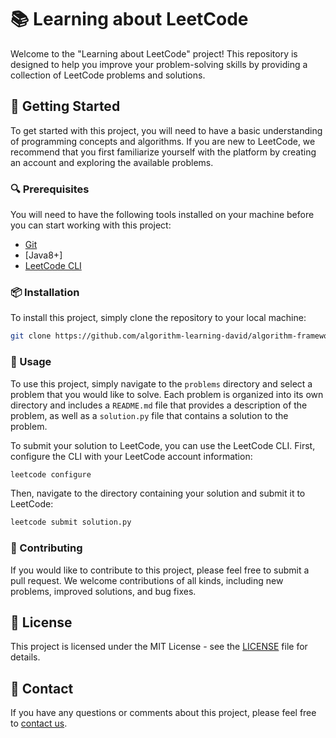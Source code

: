 # 📚 Learning about LeetCode

Welcome to the "Learning about LeetCode" project! This repository is designed to help you improve your problem-solving skills by providing a collection of LeetCode problems and solutions.

## 🚀 Getting Started

To get started with this project, you will need to have a basic understanding of programming concepts and algorithms. If you are new to LeetCode, we recommend that you first familiarize yourself with the platform by creating an account and exploring the available problems.

### 🔍 Prerequisites

You will need to have the following tools installed on your machine before you can start working with this project:

- [Git](https://git-scm.com/downloads)
- [Java8+]
- [LeetCode CLI](https://github.com/skygragon/leetcode-cli)

### 📦 Installation

To install this project, simply clone the repository to your local machine:

```bash
git clone https://github.com/algorithm-learning-david/algorithm-framework
```

### 🤖 Usage

To use this project, simply navigate to the `problems` directory and select a problem that you would like to solve. Each problem is organized into its own directory and includes a `README.md` file that provides a description of the problem, as well as a `solution.py` file that contains a solution to the problem.

To submit your solution to LeetCode, you can use the LeetCode CLI. First, configure the CLI with your LeetCode account information:

```bash
leetcode configure
```

Then, navigate to the directory containing your solution and submit it to LeetCode:

```bash
leetcode submit solution.py
```

### 🤝 Contributing

If you would like to contribute to this project, please feel free to submit a pull request. We welcome contributions of all kinds, including new problems, improved solutions, and bug fixes.

## 📝 License

This project is licensed under the MIT License - see the [LICENSE](LICENSE) file for details.

## 📧 Contact

If you have any questions or comments about this project, please feel free to [contact us](mxg_torres@163.com).